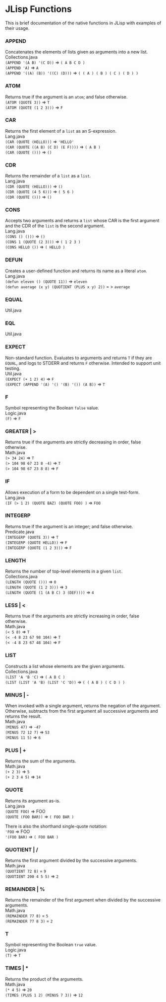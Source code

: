 # JLisp Functions

This is brief documentation of the native functions in JLisp with examples of their usage.

### APPEND
Concatenates the elements of lists given as arguments into a new list.  
Collections.java  
`(APPEND '(A B) '(C D))` => `( A B C D )`  
`(APPEND 'A)` => `A`  
`(APPEND '((A) (B)) '((C) (D)))` => `( ( A ) ( B ) ( C ) ( D ) )`

### ATOM
Returns true if the argument is an `atom`; and false otherwise.  
`(ATOM (QUOTE 3))` => `T`  
`(ATOM (QUOTE (1 2 3)))` => `F`

### CAR
Returns the first element of a `list` as an S-expression.  
Lang.java  
`(CAR (QUOTE (HELLO)))` => `'HELLO'`  
`(CAR (QUOTE ((A B) (C D) (E F))))` => `( A B )`  
`(CAR (QUOTE ()))` => `()`

### CDR  
Returns the remainder of a `list` as a `list`.  
Lang.java  
`(CDR (QUOTE (HELLO)))` => `()`  
`(CDR (QUOTE (4 5 6)))` => `( 5 6 )`  
`(CDR (QUOTE ()))` => `()`

### CONS
Accepts two arguments and returns a `list` whose CAR is the first argument and the
CDR of the `list` is the second argument.  
Lang.java  
`(CONS () ()))` => `()`  
`(CONS 1 (QUOTE (2 3)))` => `( 1 2 3 )`  
`(CONS HELLO ())` => `( HELLO )`

### DEFUN
Creates a user-defined function and returns its name as a literal `atom`.  
Lang.java  
`(defun eleven () (QUOTE 11))` => `eleven`  
`(defun average (x y) (QUOTIENT (PLUS x y) 2))` = > `average`

### EQUAL
Util.java

### EQL
Util.java

### EXPECT
Non-standard function. Evaluates to arguments and returns `T` if they are `EQUAL`, and logs to
STDERR and returns `F` otherwise. Intended to support unit testing.  
Util.java  
`(EXPECT (+ 1 2) 4)` => `F`  
`(EXPECT (APPEND '(A) '() '(B) '()) (A B))` => `T`

### F
Symbol representing the Boolean `false` value.  
Logic.java  
`(F)` => `F`

### GREATER | >
Returns true if the arguments are strictly decreasing in order, false otherwise.  
Math.java  
`(> 34 24)` => `T`  
`(> 104 98 67 23 8 -4)` => `T`  
`(> 104 98 67 23 8 8)` => `F`

### IF
Allows execution of a form to be dependent on a single test-form.  
Lang.java  
`(IF (> 1 2) (QUOTE BAZ) (QUOTE FOO) )` => `FOO`

### INTEGERP
Returns true if the argument is an integer; and false otherwise.  
Predicate.java  
`(INTEGERP (QUOTE 3))` => `T`  
`(INTEGERP (QUOTE HELLO))` => `F`  
`(INTEGERP (QUOTE (1 2 3)))` => `F`

### LENGTH
Returns the number of top-level elements in a given `list`.  
Collections.java  
`(LENGTH (QUOTE ()))` => `0`  
`(LENGTH (QUOTE (1 2 3)))` => `3`  
`(LENGTH (QUOTE (1 (A B C) 3 (DEF))))` => `4`

### LESS | <
Returns true if the arguments are strictly increasing in order, false otherwise.  
Math.java  
`(< 5 8)` => `T`  
`(< -4 8 23 67 98 104)` => `T`  
`(< -4 8 23 67 48 104)` => `F`

### LIST
Constructs a list whose elements are the given arguments.  
Collections.java  
`(LIST 'A 'B 'C)` => `( A B C )`  
`(LIST (LIST 'A 'B) (LIST 'C 'D))` => `( ( A B ) ( C D ) )`

### MINUS | -
When invoked with a single argument, returns the negation of the argument. Otherwise,
subtracts from the first argument all successive arguments and returns the result.  
Math.java  
`(MINUS 47)` => `-47`  
`(MINUS 72 12 7)` => `53`  
`(MINUS 11 5)` => `6`

### PLUS | +
Returns the sum of the arguments.  
Math.java  
`(+ 2 3)` => `5`  
`(+ 2 3 4 5)` => `14`

### QUOTE
Returns its argument as-is.  
Lang.java  
`(QUOTE FOO)` => FOO  
`(QUOTE (FOO BAR))` => `( FOO BAR )`

There is also the shorthand single-quote notation:  
`'FOO` => FOO  
`'(FOO BAR)` => `( FOO BAR )`

### QUOTIENT | /
Returns the first argument divided by the successive arguments.  
Math.java  
`(QUOTIENT 72 8)` = `9`  
`(QUOTIENT 200 4 5 5)` => `2`

### REMAINDER | %
Returns the remainder of the first argument when divided by the successive arguments.  
Math.java  
`(REMAINDER 77 8)` = `5`  
`(REMAINDER 77 8 3)` = `2`

### T
Symbol representing the Boolean `true` value.  
Logic.java  
`(T)` => `T`

### TIMES | *
Returns the product of the arguments.  
Math.java  
`(* 4 5)` => `20`  
`(TIMES (PLUS 1 2) (MINUS 7 3))` => `12`
